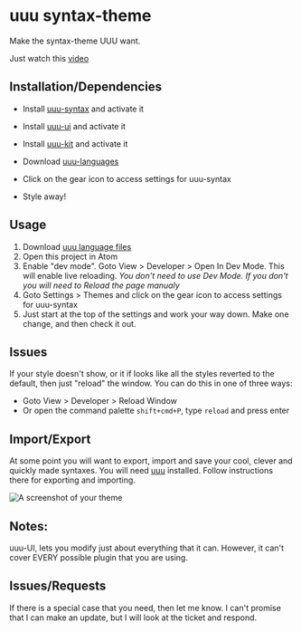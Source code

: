 # uuu syntax-theme

Make the syntax-theme UUU want.

Just watch this [video]()

## Installation/Dependencies
- Install [uuu-syntax]() and activate it
- Install [uuu-ui]() and activate it
- Install [uuu-kit]() and activate it
- Download [uuu-languages]()

- Click on the gear icon to access settings for uuu-syntax
- Style away!


## Usage
1. Download [uuu language files]()
1. Open this project in Atom
1. Enable "dev mode". Goto View > Developer > Open In Dev Mode. This will enable live reloading. *You don't need to use Dev Mode. If you don't you will need to Reload the page manualy*
1. Goto Settings > Themes and click on the gear icon to access settings for uuu-syntax
1. Just start at the top of the settings and work your way down. Make one change, and then check it out.


## Issues
If your style doesn't show, or it if looks like all the styles reverted to the default, then just "reload" the window. You can do this in one of three ways:

- Goto View > Developer > Reload Window
- Or open the command palette `shift+cmd+P`, type `reload` and press enter


## Import/Export
At some point you will want to export, import and save your cool, clever and quickly made syntaxes. You will need [uuu]() installed. Follow instructions there for exporting and importing.

![A screenshot of your theme](https://f.cloud.github.com/assets/69169/2289498/4c3cb0ec-a009-11e3-8dbd-077ee11741e5.gif)


## Notes:
uuu-UI, lets you modify just about everything that it can. However, it can't cover EVERY possible plugin that you are using.


## Issues/Requests
If there is a special case that you need, then let me know. I can't promise that I can make an update, but I will look at the ticket and respond.
